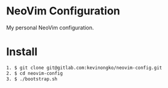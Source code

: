 # NeoVim Configuration
My personal NeoVim configuration.

# Install
```sh
1. $ git clone git@gitlab.com:kevinongko/neovim-config.git
2. $ cd neovim-config
3. $ ./bootstrap.sh
```
